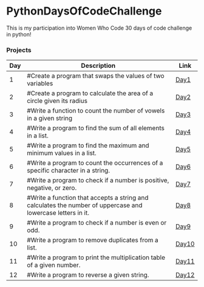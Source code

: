 # PythonDaysOfCodeChallenge

This is my participation into Women Who Code 30 days of code challenge in python!

### Projects

| Day | Description                                                          | Link                                                                                          |
| --- | -------------------------------------------------------------------- | --------------------------------------------------------------------------------------------- |
| 1   | #Create a program that swaps the values of two variables             | <a href="https://github.com/staceyjf/WWW_python_challenge/blob/main/challenges/challenge1.py">Day1</a> |
| 2   | #Create a program to calculate the area of a circle given its radius | <a href="https://github.com/staceyjf/WWW_python_challenge/blob/main/challenges/challenge2.py">Day2</a> |
| 3   | #Write a function to count the number of vowels in a given string | <a href="https://github.com/staceyjf/WWW_python_challenge/blob/main/challenges/challenge3.py">Day3</a> |
| 4   | #Write a program to find the sum of all elements in a list. | <a href="https://github.com/staceyjf/WWW_python_challenge/blob/main/challenges/challenge4.py">Day4</a> |
| 5  | #Write a program to find the maximum and minimum values in a list. | <a href="https://github.com/staceyjf/WWW_python_challenge/blob/main/challenges/challenge5.py">Day5</a> |
| 6   | #Write a program to count the occurrences of a specific character in a string. | <a href="https://github.com/staceyjf/WWW_python_challenge/blob/main/challenges/challenge6.py">Day6</a> |
| 7   | #Write a program to check if a number is positive, negative, or zero. | <a href="https://github.com/staceyjf/WWW_python_challenge/blob/main/challenges/challenge7.py">Day7</a> |
| 8  | #Write a function that accepts a string and calculates the number of uppercase and lowercase letters in it. | <a href="https://github.com/staceyjf/WWW_python_challenge/blob/main/challenges/challenge8.py">Day8</a> |
| 9 | #Write a program to check if a number is even or odd. | <a href="https://github.com/staceyjf/WWW_python_challenge/blob/main/challenges/challenge9.py">Day9</a> |
| 10 | #Write a program to remove duplicates from a list. | <a href="https://github.com/staceyjf/WWW_python_challenge/blob/main/challenges/challenge10.py">Day10</a> |
| 11  | #Write a program to print the multiplication table of a given number. | <a href="https://github.com/staceyjf/WWW_python_challenge/blob/main/challenges/challenge11.py">Day11</a> |
| 12  | #Write a program to reverse a given string. | <a href="https://github.com/staceyjf/WWW_python_challenge/blob/main/challenges/challenge12.py">Day12</a> |